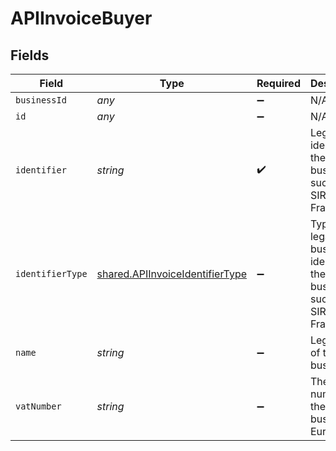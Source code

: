 # APIInvoiceBuyer


## Fields

| Field                                                                              | Type                                                                               | Required                                                                           | Description                                                                        |
| ---------------------------------------------------------------------------------- | ---------------------------------------------------------------------------------- | ---------------------------------------------------------------------------------- | ---------------------------------------------------------------------------------- |
| `businessId`                                                                       | *any*                                                                              | :heavy_minus_sign:                                                                 | N/A                                                                                |
| `id`                                                                               | *any*                                                                              | :heavy_minus_sign:                                                                 | N/A                                                                                |
| `identifier`                                                                       | *string*                                                                           | :heavy_check_mark:                                                                 | Legal identifier of the business, such as its SIRET in France.                     |
| `identifierType`                                                                   | [shared.APIInvoiceIdentifierType](../../models/shared/apiinvoiceidentifiertype.md) | :heavy_minus_sign:                                                                 | Type of legal business identifier of the business, such as the SIRET in France.    |
| `name`                                                                             | *string*                                                                           | :heavy_minus_sign:                                                                 | Legal name of the business.                                                        |
| `vatNumber`                                                                        | *string*                                                                           | :heavy_minus_sign:                                                                 | The VAT number of the business, if European                                        |